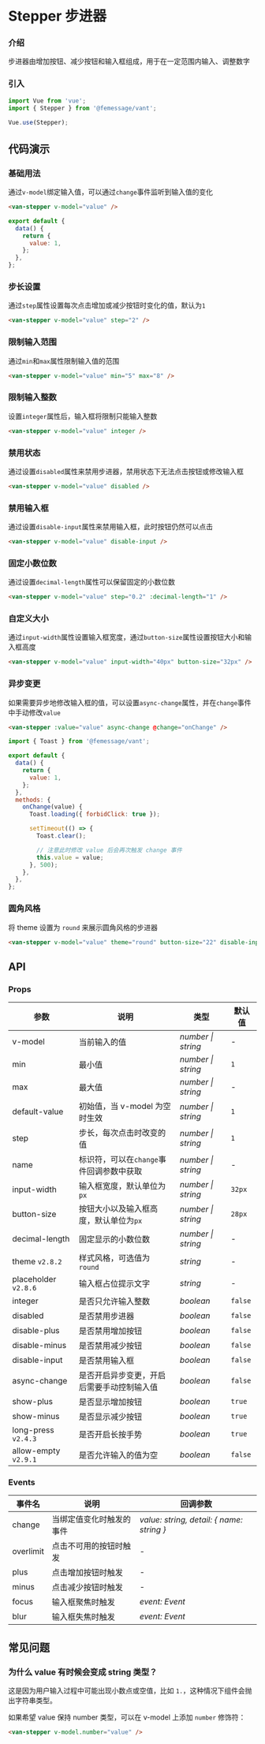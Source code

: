 # Stepper 步进器

### 介绍

步进器由增加按钮、减少按钮和输入框组成，用于在一定范围内输入、调整数字

### 引入

```js
import Vue from 'vue';
import { Stepper } from '@femessage/vant';

Vue.use(Stepper);
```

## 代码演示

### 基础用法

通过`v-model`绑定输入值，可以通过`change`事件监听到输入值的变化

```html
<van-stepper v-model="value" />
```

```js
export default {
  data() {
    return {
      value: 1,
    };
  },
};
```

### 步长设置

通过`step`属性设置每次点击增加或减少按钮时变化的值，默认为`1`

```html
<van-stepper v-model="value" step="2" />
```

### 限制输入范围

通过`min`和`max`属性限制输入值的范围

```html
<van-stepper v-model="value" min="5" max="8" />
```

### 限制输入整数

设置`integer`属性后，输入框将限制只能输入整数

```html
<van-stepper v-model="value" integer />
```

### 禁用状态

通过设置`disabled`属性来禁用步进器，禁用状态下无法点击按钮或修改输入框

```html
<van-stepper v-model="value" disabled />
```

### 禁用输入框

通过设置`disable-input`属性来禁用输入框，此时按钮仍然可以点击

```html
<van-stepper v-model="value" disable-input />
```

### 固定小数位数

通过设置`decimal-length`属性可以保留固定的小数位数

```html
<van-stepper v-model="value" step="0.2" :decimal-length="1" />
```

### 自定义大小

通过`input-width`属性设置输入框宽度，通过`button-size`属性设置按钮大小和输入框高度

```html
<van-stepper v-model="value" input-width="40px" button-size="32px" />
```

### 异步变更

如果需要异步地修改输入框的值，可以设置`async-change`属性，并在`change`事件中手动修改`value`

```html
<van-stepper :value="value" async-change @change="onChange" />
```

```js
import { Toast } from '@femessage/vant';

export default {
  data() {
    return {
      value: 1,
    };
  },
  methods: {
    onChange(value) {
      Toast.loading({ forbidClick: true });

      setTimeout(() => {
        Toast.clear();

        // 注意此时修改 value 后会再次触发 change 事件
        this.value = value;
      }, 500);
    },
  },
};
```

### 圆角风格

将 theme 设置为 `round` 来展示圆角风格的步进器

```html
<van-stepper v-model="value" theme="round" button-size="22" disable-input />
```

## API

### Props

| 参数 | 说明 | 类型 | 默认值 |
| --- | --- | --- | --- |
| v-model | 当前输入的值 | _number \| string_ | - |
| min | 最小值 | _number \| string_ | `1` |
| max | 最大值 | _number \| string_ | - |
| default-value | 初始值，当 v-model 为空时生效 | _number \| string_ | `1` |
| step | 步长，每次点击时改变的值 | _number \| string_ | `1` |
| name | 标识符，可以在`change`事件回调参数中获取 | _number \| string_ | - |
| input-width | 输入框宽度，默认单位为`px` | _number \| string_ | `32px` |
| button-size | 按钮大小以及输入框高度，默认单位为`px` | _number \| string_ | `28px` |
| decimal-length | 固定显示的小数位数 | _number \| string_ | - |
| theme `v2.8.2` | 样式风格，可选值为 `round` | _string_ | - |
| placeholder `v2.8.6` | 输入框占位提示文字 | _string_ | - |
| integer | 是否只允许输入整数 | _boolean_ | `false` |
| disabled | 是否禁用步进器 | _boolean_ | `false` |
| disable-plus | 是否禁用增加按钮 | _boolean_ | `false` |
| disable-minus | 是否禁用减少按钮 | _boolean_ | `false` |
| disable-input | 是否禁用输入框 | _boolean_ | `false` |
| async-change | 是否开启异步变更，开启后需要手动控制输入值 | _boolean_ | `false` |
| show-plus | 是否显示增加按钮 | _boolean_ | `true` |
| show-minus | 是否显示减少按钮 | _boolean_ | `true` |
| long-press `v2.4.3` | 是否开启长按手势 | _boolean_ | `true` |
| allow-empty `v2.9.1` | 是否允许输入的值为空 | _boolean_ | `false` |

### Events

| 事件名 | 说明 | 回调参数 |
| --- | --- | --- |
| change | 当绑定值变化时触发的事件 | _value: string, detail: { name: string }_ |
| overlimit | 点击不可用的按钮时触发 | - |
| plus | 点击增加按钮时触发 | - |
| minus | 点击减少按钮时触发 | - |
| focus | 输入框聚焦时触发 | _event: Event_ |
| blur | 输入框失焦时触发 | _event: Event_ |

## 常见问题

### 为什么 value 有时候会变成 string 类型？

这是因为用户输入过程中可能出现小数点或空值，比如 `1.`，这种情况下组件会抛出字符串类型。

如果希望 value 保持 number 类型，可以在 v-model 上添加 `number` 修饰符：

```html
<van-stepper v-model.number="value" />
```
